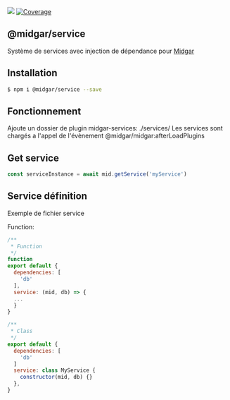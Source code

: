 ![](https://ci.midgar.io/app/rest/builds/buildType:(id:Midgar_Service_Build)/statusIcon) [![Coverage](https://sonar.midgar.io/api/project_badges/measure?project=Midgar_Service&metric=coverage)](https://sonar.midgar.io/dashboard?id=Midgar_Services)

## @midgar/service

Système de services avec injection de dépendance pour [Midgar](https://www.npmjs.com/package/@midgar/midgar)

## Installation

```sh
$ npm i @midgar/service --save
```

## Fonctionnement
Ajoute un dossier de plugin midgar-services: ./services/
Les services sont chargés a l'appel de l'évènement @midgar/midgar:afterLoadPlugins

## Get service

```js
const serviceInstance = await mid.getService('myService')
```

## Service définition
Exemple de fichier service

Function:

```js
/**
 * Function
 */
function 
export default {
  dependencies: [
    'db'
  ],
  service: (mid, db) => {
  ...
  }
}
```

```js
/**
 * Class
 */
export default {
  dependencies: [
    'db'
  ]
  service: class MyService {
    constructor(mid, db) {}
  },
}
```
